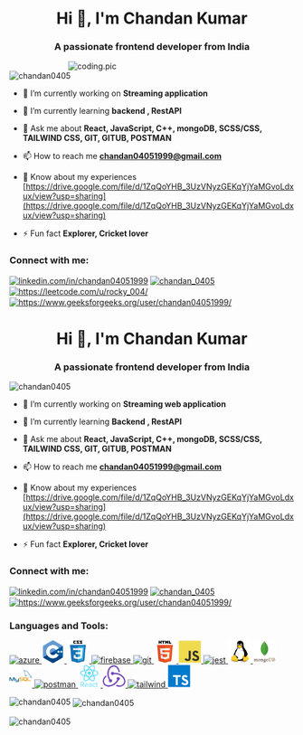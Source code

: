 <h1 align="center">Hi 👋, I'm Chandan Kumar</h1>
<h3 align="center">A passionate frontend developer from India</h3>
<img align="right" alt="coding.pic" width="400" src="https://camo.githubusercontent.com/19db51af5f90f1b152bc0b9078f5fe97053955be5074f03f17019c70345bdcdb/68747470733a2f2f6d69726f2e6d656469756d2e636f6d2f6d61782f313336302f302a37513379765349765f7430696f4a2d5a2e676966" />
<p align="left"> <img src="https://komarev.com/ghpvc/?username=chandan0405&label=Profile%20views&color=0e75b6&style=flat" alt="chandan0405" /> </p>

- 🔭 I’m currently working on **Streaming application**

- 🌱 I’m currently learning **backend , RestAPI**

- 💬 Ask me about **React, JavaScript, C++, mongoDB, SCSS/CSS, TAILWIND CSS, GIT, GITUB, POSTMAN**

- 📫 How to reach me **chandan04051999@gmail.com**

- 📄 Know about my experiences [https://drive.google.com/file/d/1ZqQoYHB_3UzVNyzGEKqYjYaMGvoLdxux/view?usp=sharing](https://drive.google.com/file/d/1ZqQoYHB_3UzVNyzGEKqYjYaMGvoLdxux/view?usp=sharing)

- ⚡ Fun fact **Explorer, Cricket lover**

<h3 align="left">Connect with me:</h3>
<p align="left">
<a href="https://linkedin.com/in/linkedin.com/in/chandan04051999" target="blank"><img align="center" src="https://raw.githubusercontent.com/rahuldkjain/github-profile-readme-generator/master/src/images/icons/Social/linked-in-alt.svg" alt="linkedin.com/in/chandan04051999" height="30" width="40" /></a>
<a href="https://instagram.com/chandan_0405" target="blank"><img align="center" src="https://raw.githubusercontent.com/rahuldkjain/github-profile-readme-generator/master/src/images/icons/Social/instagram.svg" alt="chandan_0405" height="30" width="40" /></a>
<a href="https://www.leetcode.com/https://leetcode.com/u/rocky_004/" target="blank"><img align="center" src="https://raw.githubusercontent.com/rahuldkjain/github-profile-readme-generator/master/src/images/icons/Social/leet-code.svg" alt="https://leetcode.com/u/rocky_004/" height="30" width="40" /></a>
<a href="https://auth.geeksforgeeks.org/user/https://www.geeksforgeeks.org/user/chandan04051999/" target="blank"><img align="center" src="https://raw.githubusercontent.com/rahuldkjain/github-profile-readme-generator/master/src/images/icons/Social/geeks-for-geeks.svg" alt="https://www.geeksforgeeks.org/user/chandan04051999/" height="30" width="40" /></a>
</p>
<h1 align="center">Hi 👋, I'm Chandan Kumar</h1>
<h3 align="center">A passionate frontend developer from India</h3>

<p align="left"> <img src="https://komarev.com/ghpvc/?username=chandan0405&label=Profile%20views&color=0e75b6&style=flat" alt="chandan0405" /> </p>

- 🔭 I’m currently working on **Streaming web application**

- 🌱 I’m currently learning **Backend , RestAPI**

- 💬 Ask me about **React, JavaScript, C++, mongoDB, SCSS/CSS, TAILWIND CSS, GIT, GITUB, POSTMAN**

- 📫 How to reach me **chandan04051999@gmail.com**

- 📄 Know about my experiences [https://drive.google.com/file/d/1ZqQoYHB_3UzVNyzGEKqYjYaMGvoLdxux/view?usp=sharing](https://drive.google.com/file/d/1ZqQoYHB_3UzVNyzGEKqYjYaMGvoLdxux/view?usp=sharing)

- ⚡ Fun fact **Explorer, Cricket lover**

<h3 align="left">Connect with me:</h3>
<p align="left">
<a href="https://linkedin.com/in/linkedin.com/in/chandan04051999" target="blank"><img align="center" src="https://raw.githubusercontent.com/rahuldkjain/github-profile-readme-generator/master/src/images/icons/Social/linked-in-alt.svg" alt="linkedin.com/in/chandan04051999" height="30" width="40" /></a>
<a href="https://instagram.com/chandan_0405" target="blank"><img align="center" src="https://raw.githubusercontent.com/rahuldkjain/github-profile-readme-generator/master/src/images/icons/Social/instagram.svg" alt="chandan_0405" height="30" width="40" /></a>
<a href="https://auth.geeksforgeeks.org/user/https://www.geeksforgeeks.org/user/chandan04051999/" target="blank"><img align="center" src="https://raw.githubusercontent.com/rahuldkjain/github-profile-readme-generator/master/src/images/icons/Social/geeks-for-geeks.svg" alt="https://www.geeksforgeeks.org/user/chandan04051999/" height="30" width="40" /></a>
</p>

<h3 align="left">Languages and Tools:</h3>
<p align="left"> <a href="https://azure.microsoft.com/en-in/" target="_blank" rel="noreferrer"> <img src="https://www.vectorlogo.zone/logos/microsoft_azure/microsoft_azure-icon.svg" alt="azure" width="40" height="40"/> </a> <a href="https://www.w3schools.com/cpp/" target="_blank" rel="noreferrer"> <img src="https://raw.githubusercontent.com/devicons/devicon/master/icons/cplusplus/cplusplus-original.svg" alt="cplusplus" width="40" height="40"/> </a> <a href="https://www.w3schools.com/css/" target="_blank" rel="noreferrer"> <img src="https://raw.githubusercontent.com/devicons/devicon/master/icons/css3/css3-original-wordmark.svg" alt="css3" width="40" height="40"/> </a> <a href="https://firebase.google.com/" target="_blank" rel="noreferrer"> <img src="https://www.vectorlogo.zone/logos/firebase/firebase-icon.svg" alt="firebase" width="40" height="40"/> </a> <a href="https://git-scm.com/" target="_blank" rel="noreferrer"> <img src="https://www.vectorlogo.zone/logos/git-scm/git-scm-icon.svg" alt="git" width="40" height="40"/> </a> <a href="https://www.w3.org/html/" target="_blank" rel="noreferrer"> <img src="https://raw.githubusercontent.com/devicons/devicon/master/icons/html5/html5-original-wordmark.svg" alt="html5" width="40" height="40"/> </a> <a href="https://developer.mozilla.org/en-US/docs/Web/JavaScript" target="_blank" rel="noreferrer"> <img src="https://raw.githubusercontent.com/devicons/devicon/master/icons/javascript/javascript-original.svg" alt="javascript" width="40" height="40"/> </a> <a href="https://jestjs.io" target="_blank" rel="noreferrer"> <img src="https://www.vectorlogo.zone/logos/jestjsio/jestjsio-icon.svg" alt="jest" width="40" height="40"/> </a> <a href="https://www.linux.org/" target="_blank" rel="noreferrer"> <img src="https://raw.githubusercontent.com/devicons/devicon/master/icons/linux/linux-original.svg" alt="linux" width="40" height="40"/> </a> <a href="https://www.mongodb.com/" target="_blank" rel="noreferrer"> <img src="https://raw.githubusercontent.com/devicons/devicon/master/icons/mongodb/mongodb-original-wordmark.svg" alt="mongodb" width="40" height="40"/> </a> <a href="https://www.mysql.com/" target="_blank" rel="noreferrer"> <img src="https://raw.githubusercontent.com/devicons/devicon/master/icons/mysql/mysql-original-wordmark.svg" alt="mysql" width="40" height="40"/> </a> <a href="https://postman.com" target="_blank" rel="noreferrer"> <img src="https://www.vectorlogo.zone/logos/getpostman/getpostman-icon.svg" alt="postman" width="40" height="40"/> </a> <a href="https://reactjs.org/" target="_blank" rel="noreferrer"> <img src="https://raw.githubusercontent.com/devicons/devicon/master/icons/react/react-original-wordmark.svg" alt="react" width="40" height="40"/> </a> <a href="https://redux.js.org" target="_blank" rel="noreferrer"> <img src="https://raw.githubusercontent.com/devicons/devicon/master/icons/redux/redux-original.svg" alt="redux" width="40" height="40"/> </a> <a href="https://tailwindcss.com/" target="_blank" rel="noreferrer"> <img src="https://www.vectorlogo.zone/logos/tailwindcss/tailwindcss-icon.svg" alt="tailwind" width="40" height="40"/> </a> <a href="https://www.typescriptlang.org/" target="_blank" rel="noreferrer"> <img src="https://raw.githubusercontent.com/devicons/devicon/master/icons/typescript/typescript-original.svg" alt="typescript" width="40" height="40"/> </a> </p>

<p><img align="left" src="https://github-readme-stats.vercel.app/api/top-langs?username=chandan0405&show_icons=true&locale=en&layout=compact" alt="chandan0405" /></p>

<p>&nbsp;<img align="center" src="https://github-readme-stats.vercel.app/api?username=chandan0405&show_icons=true&locale=en" alt="chandan0405" /></p>

<p><img align="center" src="https://github-readme-streak-stats.herokuapp.com/?user=chandan0405&" alt="chandan0405" /></p>
